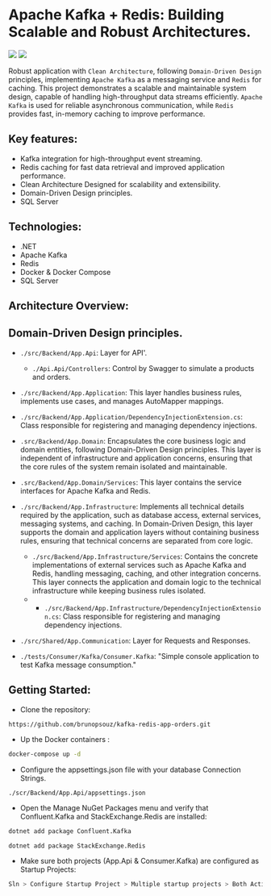 # Apache Kafka + Redis: Building Scalable and Robust Architectures.
[![](https://img.shields.io/badge/-Apache%20Kafka-333333?style=flat&logo=visual-studio-code&logoColor=007ACC)](https://docs.confluent.io/kafka-clients/dotnet/current/overview.html)
[![](https://img.shields.io/badge/-Redis-333333?style=flat&logo=visual-studio-code&logoColor=007ACC)](https://redis.io/docs/latest/develop/clients/dotnet/)

Robust application with `Clean Architecture`, following `Domain-Driven Design` principles, implementing `Apache Kafka` as a messaging service and `Redis` for caching. This project demonstrates a scalable and maintainable system design, capable of handling high-throughput data streams efficiently. `Apache Kafka` is used for reliable asynchronous communication, while `Redis` provides fast, in-memory caching to improve performance.

## Key features:
- Kafka integration for high-throughput event streaming.
- Redis caching for fast data retrieval and improved application performance.
- Clean Architecture Designed for scalability and extensibility.
- Domain-Driven Design principles.
- SQL Server

## Technologies:
- .NET
- Apache Kafka
- Redis
- Docker & Docker Compose
- SQL Server

## Architecture Overview:
## Domain-Driven Design principles.
- `./src/Backend/App.Api`: Layer for API'.
  - `./Api.Api/Controllers`: Control by Swagger to simulate a products and orders.
    
- `./src/Backend/App.Application`: This layer handles business rules, implements use cases, and manages AutoMapper mappings.
- `./src/Backend/App.Application/DependencyInjectionExtension.cs`: Class responsible for registering and managing dependency injections.
  
- `.src/Backend/App.Domain`: Encapsulates the core business logic and domain entities, following Domain-Driven Design principles. This layer is independent of infrastructure and application concerns, ensuring that the core rules of the system remain isolated and maintainable.
- `.src/Backend/App.Domain/Services`: This layer contains the service interfaces for Apache Kafka and Redis.

- `./src/Backend/App.Infrastructure`: Implements all technical details required by the application, such as database access, external services, messaging systems, and caching. In Domain-Driven Design, this layer supports the domain and application layers without containing business rules, ensuring that technical concerns are separated from core logic.
  
  - `./src/Backend/App.Infrastructure/Services`: Contains the concrete implementations of external services such as Apache Kafka and Redis, handling messaging, caching, and other integration concerns. This layer connects the application and domain logic to the technical infrastructure while keeping business rules isolated.
  - - `./src/Backend/App.Infrastructure/DependencyInjectionExtension.cs`: Class responsible for registering and managing dependency injections.

- `./src/Shared/App.Communication`: Layer for Requests and Responses.
- `./tests/Consumer/Kafka/Consumer.Kafka`: "Simple console application to test Kafka message consumption."

## Getting Started:
- Clone the repository:
```bash
https://github.com/brunopsouz/kafka-redis-app-orders.git
```
- Up the Docker containers :
```bash
docker-compose up -d
```
- Configure the appsettings.json file with your database Connection Strings.
```
./scr/Backend/App.Api/appsettings.json
```
- Open the Manage NuGet Packages menu and verify that Confluent.Kafka and StackExchange.Redis are installed:
```bash
dotnet add package Confluent.Kafka
```
```
dotnet add package StackExchange.Redis
```
- Make sure both projects (App.Api & Consumer.Kafka) are configured as Startup Projects:
```bash
Sln > Configure Startup Project > Multiple startup projects > Both Action: Start
```
